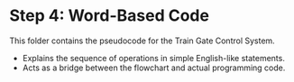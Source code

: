 # Step 4: Word-Based Code

This folder contains the pseudocode for the Train Gate Control System.

- Explains the sequence of operations in simple English-like statements.
- Acts as a bridge between the flowchart and actual programming code.
